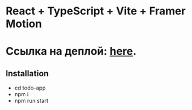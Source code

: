 # React + TypeScript + Vite + Framer Motion
# Ссылка на деплой: [here](https://test-task-mindbox-5kmb2une3-espodnes-projects.vercel.app/).

## Installation
  - cd todo-app
  - npm i
  - npm run start 
